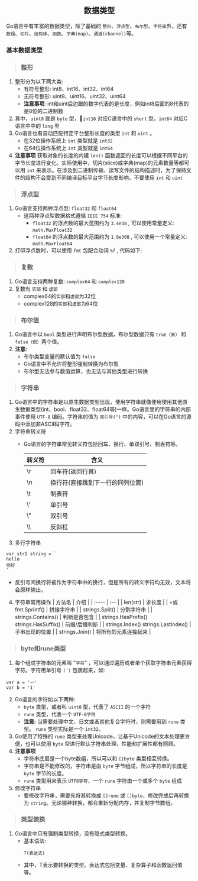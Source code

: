 ## <center>数据类型</center>

Go语言中有丰富的数据类型，除了基础的 `整形`、`浮点型`、`布尔型`、`字符串`外，还有 `数组`、`切片`、`结构体`、`函数`、`字典(map)`、`通道(channel)`等。

### 基本数据类型

> ### 整形
1. 整形分为以下两大类: 
   - 有符号整形: int8、int16、int32、int64
   - 无符号整形: uint8、uint16、uint32、uint64
   - **注意事项**: int和uint后边跟的数字代表的是长度，例如int8后面的8代表的是8位的二进制数
2. 其中，`uint8` 就是 `byte` 型，`int16` 对应C语言中的 `short` 型，`int64` 对应C语言中中的 `long` 型
3. Go语言也有自动匹配特定平台整形长度的类型 `int` 和 `uint` 。
   - 在32位操作系统上 `int` 类型就是 `int32`
   - 在64位操作系统上 `int` 类型就是 `int64`
4. **注意事项** 获取对象的长度的内建 `len()` 函数返回的长度可以根据不同平台的字节长度进行变化。实际使用中，切片(slice)或字典(map)的元素数量等都可以用 `int` 来表示。在涉及到二进制传输、读写文件的结构描述时，为了保持文件的结构不会受到不同编译目标平台字节长度影响，不要使用 `int` 和 `uint` 

> ### 浮点型
1. Go语言支持两种浮点型: `float32` 和 `float64` 
   - 这两种浮点型数据格式遵循 `IEEE 754` 标准:
     - `float32` 的浮点数的最大范围约为 `3.4e38` , 可以使用常量定义: `math.MaxFloat32`
     - `float64` 的浮点数的最大范围约为 `1.8e308` , 可以使用一个常量定义: `math.MaxFloat64`
2. 打印浮点数时，可以使用 `fmt` 包配合动词 `%f` , 代码如下:

> ### 复数
1. Go语言支持两种复数: `complex64` 和 `complex128`
2. 复数有 `实部` 和 `虚部`
   - complex64的`实部`和`虚部`为32位
   - complex128的`实部`和`虚部`为64位

> ### 布尔值
1. Go语言中以 `bool` 类型进行声明布尔型数据，布尔型数据只有 `true（真）` 和 `false（假）`两个值。
2. **注意:**
   - 布尔类型变量的默认值为 `false` 
   - Go语言中不允许将整形强制转换为布尔型
   - 布尔型无法参与数值运算，也无法与其他类型进行转换

> ### 字符串
1. Go语言中的字符串是以原生数据类型出现，使用字符串就像使用使用其他原生数据类型(int、bool、float32、float64等)一样。Go语言里的字符串的内部事件使用 `UTF-8` 编码。字符串的值为 `双引号(")` 中的内容，可以在Go语言的源码中添加非ASCII码字符。
2. 字符串转义符
   - Go语言的字符串常见转义符包括回车、换行、单双引号、制表符等。
  
		|   转义符   |  含义  |
		|   -----   |  ---  |
		| \\r  | 回车符(返回行首) |
		| \\n  | 换行符(直接跳到下一行的同列位置) |
		| \\t  | 制表符  |
		| \\'  | 单引号  |
		| \\"  | 双引号  |
		| \\\\  | 反斜杠  |
3. 多行字符串
```
var str1 string = `
hello
你好
`
```
   - 反引号间换行将被作为字符串中的换行，但是所有的转义字符均无效，文本将会原样输出。
4. 字符串常用操作
   	|   方法名   |  介绍  |
	|   :----   |  :--  |
	| len(str) | 求长度 |
	| +或fmt.Sprintf() | 拼接字符串 |
	| strings.Split() | 分割字符串 |
	| strings.Contains() | 判断是否包含 |
	| strings.HasPrefix() strings.HasSuffix() | 前缀/后缀判断 |
	| strings.Index() strings.LastIndex() | 子串出现的位置 |
	| strings.Join() | 将所有的元素连接起来 |

> ### byte和rune类型
1. 每个组成字符串的元素叫 "`字符`" ，可以通过遍历或者单个获取字符串元素获得字符。字符用单引号 `(')` 包裹起来，如:
```
var a = '一'
var b = '1'
```
2. Go语言的字符如以下两种:
   - `byte` 类型，或者叫 `uint8` 型，代表了 `ASCII` 的一个字符
   - `rune` 类型，代表一个 `UTF-8字符`
   - **注意:** 当需要处理中文、日文或者其他复合字符时，则需要用到 `rune` 类型。 `rune` 类型实际是一个 `int32`。
3. Go使用了特殊的 `rune` 类型来处理Unicode，让基于Unicode的文本处理更方便，也可以使用 `byte` 型进行默认字符串处理，性能和扩展性都有照顾。
4. **注意事项**
	- 字符串底层是一个byte数组，所以可以和 `[]byte` 类型相互转换。
	- 字符串是不能修改的，字符串是由 `byte` 字节组成，所以字符串的长度是 `byte` 字节的长度。
	- `rune` 类型用来表示 `UTF8字符`，一个 `rune` 字符由一个或多个 `byte` 组成
5. 修改字符串
   - 要修改字符串，需要先将其转换成 `[]rune` 或 `[]byte`，修改完成后再转换为 `string`。无论哪种转换，都会重新分配内存，并复制字节数组。

> ### 类型装换
1. Go语言中只有强制类型转换，没有隐式类型转换。
   - 基本语法:
		```
		T(表达式)
		```
   - 其中，T表示要转换的类型。表达式包括变量、复杂算子和函数返回值等。